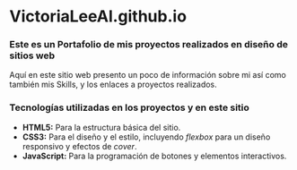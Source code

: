 # VictoriaLeeAl.github.io

### Este es un Portafolio de mis proyectos realizados en diseño de sitios web
Aquí en este sitio web presento un poco de información sobre mi así como también mis Skills, y los enlaces a proyectos realizados. 

### Tecnologías utilizadas en los proyectos y en este sitio
+ **HTML5:** Para la estructura básica del sitio.
+ **CSS3:** Para el diseño y el estilo, incluyendo _flexbox_ para un diseño responsivo y efectos de _cover_.
+ **JavaScript:** Para la programación de botones y elementos interactivos. 
